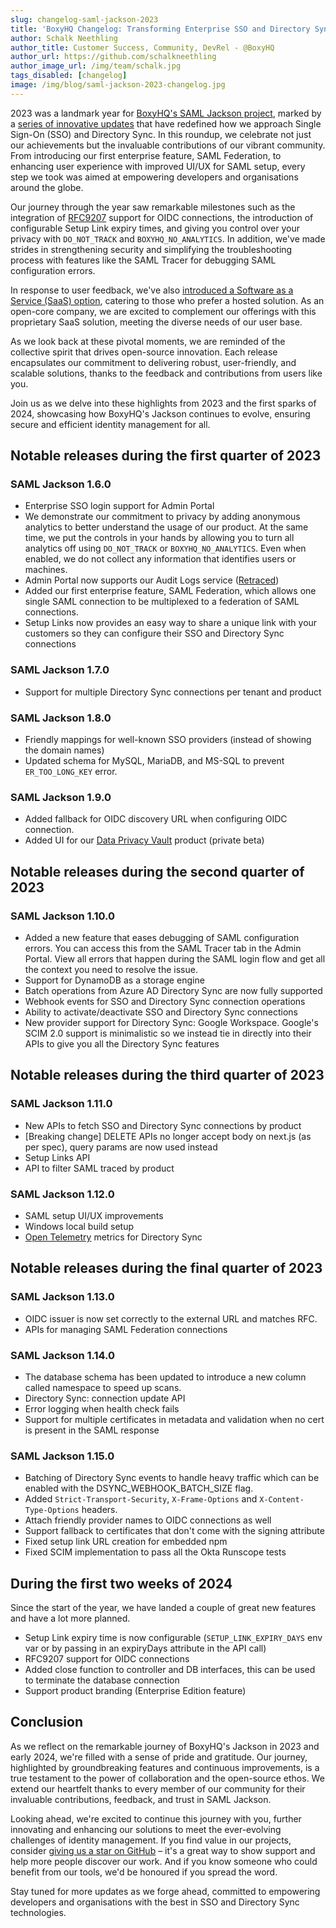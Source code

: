 ```yaml
---
slug: changelog-saml-jackson-2023
title: 'BoxyHQ Changelog: Transforming Enterprise SSO and Directory Sync in 2023 with SAML Jackson'
author: Schalk Neethling
author_title: Customer Success, Community, DevRel - @BoxyHQ
author_url: https://github.com/schalkneethling
author_image_url: /img/team/schalk.jpg
tags_disabled: [changelog]
image: /img/blog/saml-jackson-2023-changelog.jpg
---
```


2023 was a landmark year for [BoxyHQ's SAML Jackson project](https://github.com/boxyhq/jackson), marked by a [series of innovative updates](https://github.com/boxyhq/jackson/releases?page=1) that have redefined how we approach Single Sign-On (SSO) and Directory Sync. In this roundup, we celebrate not just our achievements but the invaluable contributions of our vibrant community. From introducing our first enterprise feature, SAML Federation, to enhancing user experience with improved UI/UX for SAML setup, every step we took was aimed at empowering developers and organisations around the globe.

Our journey through the year saw remarkable milestones such as the integration of [RFC9207](https://datatracker.ietf.org/doc/html/rfc9207) support for OIDC connections, the introduction of configurable Setup Link expiry times, and giving you control over your privacy with `DO_NOT_TRACK` and `BOXYHQ_NO_ANALYTICS`. In addition, we've made strides in strengthening security and simplifying the troubleshooting process with features like the SAML Tracer for debugging SAML configuration errors.

In response to user feedback, we've also [introduced a Software as a Service (SaaS) option](https://app.eu.boxyhq.com/auth/join), catering to those who prefer a hosted solution. As an open-core company, we are excited to complement our offerings with this proprietary SaaS solution, meeting the diverse needs of our user base.

As we look back at these pivotal moments, we are reminded of the collective spirit that drives open-source innovation. Each release encapsulates our commitment to delivering robust, user-friendly, and scalable solutions, thanks to the feedback and contributions from users like you.

Join us as we delve into these highlights from 2023 and the first sparks of 2024, showcasing how BoxyHQ's Jackson continues to evolve, ensuring secure and efficient identity management for all.

## Notable releases during the first quarter of 2023

### SAML Jackson 1.6.0

- Enterprise SSO login support for Admin Portal
- We demonstrate our commitment to privacy by adding anonymous analytics to better understand the usage of our product. At the same time, we put the controls in your hands by allowing you to turn all analytics off using `DO_NOT_TRACK` or `BOXYHQ_NO_ANALYTICS`. Even when enabled, we do not collect any information that identifies users or machines.
- Admin Portal now supports our Audit Logs service ([Retraced](https://github.com/retracedhq/retraced))
- Added our first enterprise feature, SAML Federation, which allows one single SAML connection to be multiplexed to a federation of SAML connections.
- Setup Links now provides an easy way to share a unique link with your customers so they can configure their SSO and Directory Sync connections

### SAML Jackson 1.7.0

- Support for multiple Directory Sync connections per tenant and product

### SAML Jackson 1.8.0

- Friendly mappings for well-known SSO providers (instead of showing the domain names)
- Updated schema for MySQL, MariaDB, and MS-SQL to prevent `ER_TOO_LONG_KEY` error.

### SAML Jackson 1.9.0

- Added fallback for OIDC discovery URL when configuring OIDC connection.
- Added UI for our [Data Privacy Vault](https://boxyhq.com/privacy-vault) product (private beta)

## Notable releases during the second quarter of 2023

### SAML Jackson 1.10.0

- Added a new feature that eases debugging of SAML configuration errors. You can access this from the SAML Tracer tab in the Admin Portal. View all errors that happen during the SAML login flow and get all the context you need to resolve the issue.
- Support for DynamoDB as a storage engine
- Batch operations from Azure AD Directory Sync are now fully supported
- Webhook events for SSO and Directory Sync connection operations
- Ability to activate/deactivate SSO and Directory Sync connections
- New provider support for Directory Sync: Google Workspace. Google's SCIM 2.0 support is minimalistic so we instead tie in directly into their APIs to give you all the Directory Sync features

## Notable releases during the third quarter of 2023

### SAML Jackson 1.11.0

- New APIs to fetch SSO and Directory Sync connections by product
- [Breaking change] DELETE APIs no longer accept body on next.js (as per spec), query params are now used instead
- Setup Links API
- API to filter SAML traced by product

### SAML Jackson 1.12.0

- SAML setup UI/UX improvements
- Windows local build setup
- [Open Telemetry](https://opentelemetry.io/) metrics for Directory Sync

## Notable releases during the final quarter of 2023

### SAML Jackson 1.13.0

- OIDC issuer is now set correctly to the external URL and matches RFC.
- APIs for managing SAML Federation connections

### SAML Jackson 1.14.0

- The database schema has been updated to introduce a new column called namespace to speed up scans.
- Directory Sync: connection update API
- Error logging when health check fails
- Support for multiple certificates in metadata and validation when no cert is present in the SAML response

### SAML Jackson 1.15.0

- Batching of Directory Sync events to handle heavy traffic which can be enabled with the DSYNC_WEBHOOK_BATCH_SIZE flag.
- Added `Strict-Transport-Security`, `X-Frame-Options` and `X-Content-Type-Options` headers.
- Attach friendly provider names to OIDC connections as well
- Support fallback to certificates that don't come with the signing attribute
- Fixed setup link URL creation for embedded npm
- Fixed SCIM implementation to pass all the Okta Runscope tests

## During the first two weeks of 2024

Since the start of the year, we have landed a couple of great new features and have a lot more planned.

- Setup Link expiry time is now configurable (`SETUP_LINK_EXPIRY_DAYS` env var or by passing in an expiryDays attribute in the API call)
- RFC9207 support for OIDC connections
- Added close function to controller and DB interfaces, this can be used to terminate the database connection
- Support product branding (Enterprise Edition feature)

## Conclusion

As we reflect on the remarkable journey of BoxyHQ's Jackson in 2023 and early 2024, we're filled with a sense of pride and gratitude. Our journey, highlighted by groundbreaking features and continuous improvements, is a true testament to the power of collaboration and the open-source ethos. We extend our heartfelt thanks to every member of our community for their invaluable contributions, feedback, and trust in SAML Jackson.

Looking ahead, we're excited to continue this journey with you, further innovating and enhancing our solutions to meet the ever-evolving challenges of identity management. If you find value in our projects, consider [giving us a star on GitHub](https://github.com/boxyhq/jackson) – it's a great way to show support and help more people discover our work. And if you know someone who could benefit from our tools, we'd be honoured if you spread the word.

Stay tuned for more updates as we forge ahead, committed to empowering developers and organisations with the best in SSO and Directory Sync technologies.
